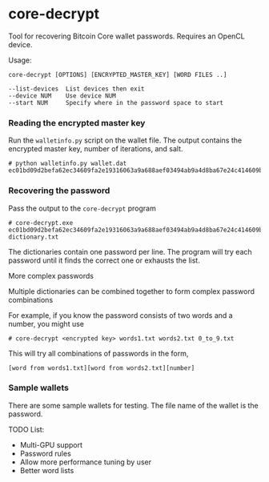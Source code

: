 # core-decrypt
Tool for recovering Bitcoin Core wallet passwords. Requires an OpenCL device.


Usage:

```
core-decrypt [OPTIONS] [ENCRYPTED_MASTER_KEY] [WORD FILES ..]

--list-devices	List devices then exit
--device NUM    Use device NUM
--start NUM     Specify where in the password space to start
```

### Reading the encrypted master key

Run the `walletinfo.py` script on the wallet file. The output contains the encrypted master key, number of iterations, and salt.

```
# python walletinfo.py wallet.dat
ec01bd09d2befa62ec34609fa2e19316063a9a688aef03494ab9a4d8ba67e24c414609b1ce5abb850002ecc0
```

### Recovering the password

Pass the output to the `core-decrypt` program

```
# core-decrypt.exe ec01bd09d2befa62ec34609fa2e19316063a9a688aef03494ab9a4d8ba67e24c414609b1ce5abb850002ecc0  dictionary.txt
```


The dictionaries contain one password per line. The program will try each password until it finds the correct one or exhausts the list.




More complex passwords


Multiple dictionaries can be combined together to form complex password combinations


For example, if you know the password consists of two words and a number, you might use 

```
# core-decrypt <encrypted key> words1.txt words2.txt 0_to_9.txt
```

This will try all combinations of passwords in the form,

```
[word from words1.txt][word from words2.txt][number]
```

### Sample wallets
There are some sample wallets for testing. The file name of the wallet is the password.

TODO List:

* Multi-GPU support
* Password rules
* Allow more performance tuning by user
* Better word lists